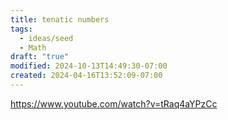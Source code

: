 ```yaml
---
title: tenatic numbers
tags:
  - ideas/seed
  - Math
draft: "true"
modified: 2024-10-13T14:49:30-07:00
created: 2024-04-16T13:52:09-07:00
---
```


https://www.youtube.com/watch?v=tRaq4aYPzCc
